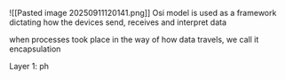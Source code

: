 ![[Pasted image 20250911120141.png]]
Osi model is used as a framework dictating how the devices send, receives and interpret data

when processes took place in the way of  how data travels, we call it encapsulation

Layer 1: ph